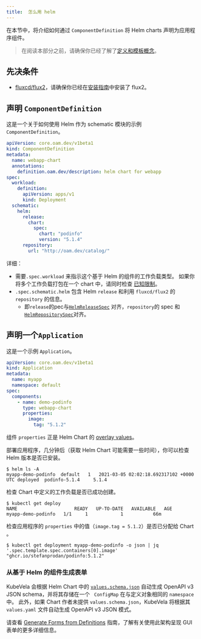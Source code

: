 ```yaml
---
title:  怎么用 helm
---
```


在本节中，将介绍如何通过 `ComponentDefinition` 将 Helm charts 声明为应用程序组件。

> 在阅读本部分之前，请确保你已经了解了[定义和模板概念](../definition-and-templates)。

## 先决条件

* [fluxcd/flux2](../../install#3-optional-install-flux2)，请确保你已经在[安装指南](/docs/install)中安装了 flux2。

## 声明 `ComponentDefinition`

这是一个关于如何使用 Helm 作为 schematic 模块的示例 `ComponentDefinition`。

```yaml
apiVersion: core.oam.dev/v1beta1
kind: ComponentDefinition
metadata:
  name: webapp-chart
  annotations:
    definition.oam.dev/description: helm chart for webapp
spec:
  workload:
    definition:
      apiVersion: apps/v1
      kind: Deployment
  schematic:
    helm:
      release:
        chart:
          spec:
            chart: "podinfo"
            version: "5.1.4"
      repository:
        url: "http://oam.dev/catalog/"
```

详细：
- 需要`.spec.workload` 来指示这个基于 Helm 的组件的工作负载类型。 如果你将多个工作负载打包在一个 chart 中，请同时检查 [已知限制](./known-issues#=workload-type-indicator)。
- `.spec.schematic.helm` 包含 Helm `release` 和利用 `fluxcd/flux2` 的 `repository` 的信息。
   - 即`release`的pec与[`HelmReleaseSpec`](https://github.com/fluxcd/helm-controller/blob/main/docs/api/helmrelease.md) 对齐，`repository`的 spec 和[`HelmRepositorySpec`](https://github.com/fluxcd/source-controller/blob/main/docs/api/source.md#source.toolkit.fluxcd.io/v1beta1.HelmRepository)对齐。

## 声明一个`Application`

这是一个示例 `Application`。

```yaml
apiVersion: core.oam.dev/v1beta1
kind: Application
metadata:
  name: myapp
  namespace: default
spec:
  components:
    - name: demo-podinfo 
      type: webapp-chart 
      properties: 
        image:
          tag: "5.1.2"
```

组件 `properties` 正是 Helm Chart 的 [overlay values](https://github.com/captainroy-hy/podinfo/blob/master/charts/podinfo/values.yaml)。

部署应用程序，几分钟后（获取 Helm Chart 可能需要一些时间），你可以检查 Helm 版本是否已安装。
```shell
$ helm ls -A
myapp-demo-podinfo  default   1   2021-03-05 02:02:18.692317102 +0000 UTC deployed  podinfo-5.1.4     5.1.4
```
检查 Chart 中定义的工作负载是否已成功创建。
```shell
$ kubectl get deploy
NAME                     READY   UP-TO-DATE   AVAILABLE   AGE
myapp-demo-podinfo   1/1     1            1           66m
```

检查应用程序的 `properties` 中的值（`image.tag = 5.1.2`）是否已分配给 Chart 。
```shell
$ kubectl get deployment myapp-demo-podinfo -o json | jq '.spec.template.spec.containers[0].image'
"ghcr.io/stefanprodan/podinfo:5.1.2"
```


### 从基于 Helm 的组件生成表单

KubeVela 会根据 Helm Chart 中的 [`values.schema.json`](https://helm.sh/docs/topics/charts/#schema-files) 自动生成 OpenAPI v3 JSON schema，并将其存储在一个 ` ConfigMap` 在与定义对象相同的 `namespace` 中。 此外，如果 Chart 作者未提供 `values.schema.json`，KubeVela 将根据其 `values.yaml` 文件自动生成 OpenAPI v3 JSON 模式。

请查看 [Generate Forms from Definitions](/docs/platform-engineers/openapi-v3-json-schema) 指南，了解有关使用此架构呈现 GUI 表单的更多详细信息。
